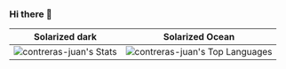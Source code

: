 ### Hi there 👋

Solarized dark             |  Solarized Ocean
:-------------------------:|:-------------------------:
![contreras-juan's Stats](https://github-readme-stats.vercel.app/api?username=contreras-juan&theme=vue-dark&show_icons=true&hide_border=false&count_private=false)  | ![contreras-juan's Top Languages](https://github-readme-stats.vercel.app/api/top-langs/?username=contreras-juan&theme=vue-dark&show_icons=true&hide_border=true&layout=compact)

<!--
**contreras-juan/contreras-juan** is a ✨ _special_ ✨ repository because its `README.md` (this file) appears on your GitHub profile.

Here are some ideas to get you started:

- 🔭 I’m currently working on ...
- 🌱 I’m currently learning ...
- 👯 I’m looking to collaborate on ...
- 🤔 I’m looking for help with ...
- 💬 Ask me about ...
- 📫 How to reach me: ...
- 😄 Pronouns: ...
- ⚡ Fun fact: ...
-->

